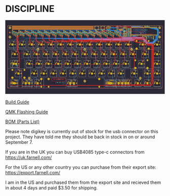 # DISCIPLINE

![discipline](./images/discipline-kicad.jpg)

[Build Guide]()

[QMK Flashing Guide]()

[BOM (Parts List)](https://octopart.com/bom-tool/W4rybyut)

Please note digikey is currently out of stock for the usb connector on this project. They have told me they should be back in stock in on or around September 7.

If you are in the UK you can buy USB4085 type-c connectors from https://uk.farnell.com/

For the US or any other country you can purchase from their export site: https://export.farnell.com/

I am in the US and purchased them from the export site and recieved them in about 4 days and paid $3.50 for shipping.
